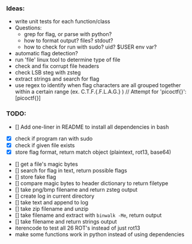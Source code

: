 ### Ideas:
- write unit tests for each function/class
- Questions:
    - grep for flag, or parse with python?
    - how to format output? files? stdout?
    - how to check for run with sudo? uid? $USER env var?
- automatic flag detection?
- run 'file' linux tool to determine type of file
- check and fix corrupt file headers
- check LSB steg with zsteg
- extract strings and search for flag
- use regex to identify when flag characters are all grouped together within
    a certain range (ex. C.T.F.{.F.L.A.G.} ) // Attempt for 'picoctf{}': [picoctf{}] 


### TODO:
- [] Add one-liner in README to install all dependencies in bash
- [x] check if program ran with sudo
- [x] check if given file exists
- [x] store flag format, return match object (plaintext, rot13, base64)
- [] get a file's magic bytes
- [] search for flag in text, return possible flags
- [] store fake flag
- [] compare magic bytes to header dictionary to return filetype
- [] take png/bmp filename and return zsteg output
- [] create log in current directory
- [] take text and append to log
- [] take zip filename and unzip
- [] take filename and extract with `binwalk -Me`, return output
- [] take filename and return strings output
- iterencode to test all 26 ROT's instead of just rot13
- make some functions work in python instead of using dependencies